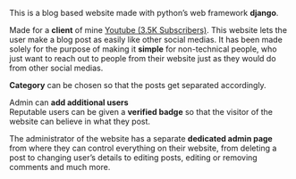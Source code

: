 This is a blog based website made with python’s web framework <b>django</b>. 

Made for a <b>client</b> of mine <a href="https://www.youtube.com/c/DiamondNepalEChannel">Youtube (3.5K Subscribers)</a>. This website lets the user make a blog post as easily like other social medias. It has been made solely for the purpose of making it <b>simple</b> for non-technical people, who just want to reach out to people from their website just as they would do from other social medias.

<b>Category</b> can be chosen so that the posts get separated accordingly. 

Admin can <b>add additional users</b><br>
Reputable users can be given a <b>verified badge</b> so that the visitor of the website can believe in what they post.

The administrator of the website has a separate <b>dedicated admin page</b> from where they can control everything on their website, from deleting a post to changing user’s details to editing posts, editing or removing comments and much more.
